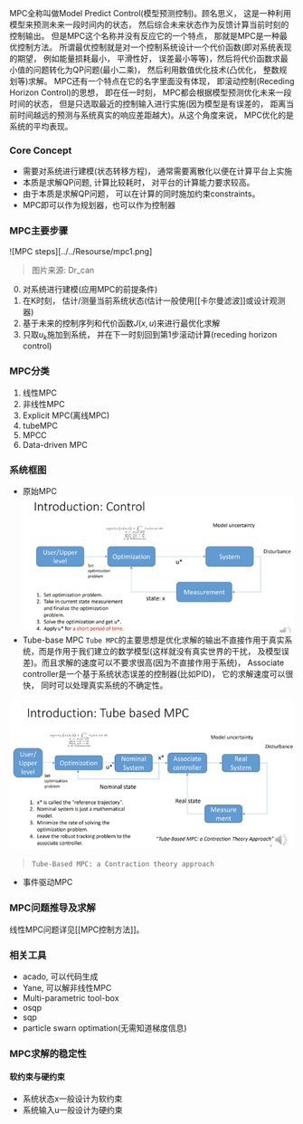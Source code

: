 MPC全称叫做Model Predict Control(模型预测控制)。顾名思义， 这是一种利用模型来预测未来一段时间内的状态， 然后综合未来状态作为反馈计算当前时刻的控制输出。
但是MPC这个名称并没有反应它的一个特点， 那就是MPC是一种最优控制方法。
所谓最优控制就是对一个控制系统设计一个代价函数(即对系统表现的期望， 例如能量损耗最小， 平滑性好， 误差最小等等)，然后将代价函数求最小值的问题转化为QP问题(最小二乘)，  然后利用数值优化技术(凸优化， 整数规划等)求解。
MPC还有一个特点在它的名字里面没有体现， 即滚动控制(Receding Horizon Control)的思想， 即在任一时刻， MPC都会根据模型预测优化未来一段时间的状态， 但是只选取最近的控制输入进行实施(因为模型是有误差的， 距离当前时间越远的预测与系统真实的响应差距越大)。从这个角度来说， MPC优化的是系统的平均表现。
### Core Concept
- 需要对系统进行建模(状态转移方程)， 通常需要离散化以便在计算平台上实施
- 本质是求解QP问题, 计算比较耗时， 对平台的计算能力要求较高。
- 由于本质是求解QP问题， 可以在计算的同时施加约束constraints。
- MPC即可以作为规划器，也可以作为控制器

### MPC主要步骤
![MPC steps][../../Resourse/mpc1.png]
> 图片来源: Dr_can

0. 对系统进行建模(应用MPC的前提条件)
1. 在K时刻， 估计/测量当前系统状态(估计一般使用[[卡尔曼滤波]]或设计观测器)
2. 基于未来的控制序列和代价函数$J(x, u)$来进行最优化求解
3. 只取$u_k$施加到系统， 并在下一时刻回到第1步滚动计算(receding horizon control)
### MPC分类
1. 线性MPC
2. 非线性MPC
3. Explicit MPC(离线MPC)
4. tubeMPC
5. MPCC
6. Data-driven MPC
### 系统框图
- 原始MPC
![mpc_archi](../../Resourse/mpc_archi.png)
- Tube-base MPC
`Tube MPC`的主要思想是优化求解的输出不直接作用于真实系统，而是作用于我们建立的数学模型(这样就没有真实世界的干扰， 及模型误差)。而且求解的速度可以不要求很高(因为不直接作用于系统)， Associate controller是一个基于系统状态误差的控制器(比如PID)， 它的求解速度可以很快， 同时可以处理真实系统的不确定性。

![tube mpc](../../Resourse/tube_mpc.png)
> `Tube-Based MPC: a Contraction theory approach`
- 事件驱动MPC
### MPC问题推导及求解
线性MPC问题详见[[MPC控制方法]]。

### 相关工具
- acado, 可以代码生成
- Yane, 可以解非线性MPC
- Multi-parametric tool-box
- osqp
- sqp
- particle swarn optimation(无需知道梯度信息)
### MPC求解的稳定性
#### 软约束与硬约束
- 系统状态x一般设计为软约束
- 系统输入u一般设计为硬约束
